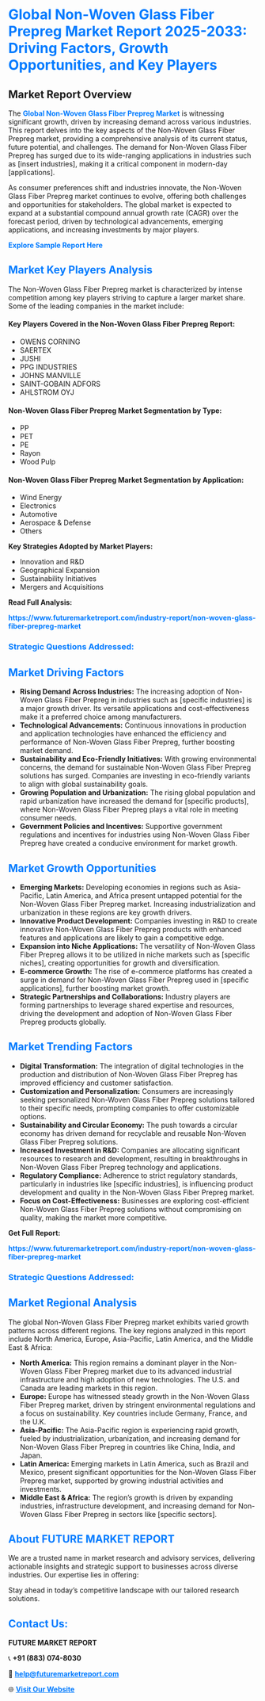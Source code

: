 <h1 style="color: #007BFF;">Global Non-Woven Glass Fiber Prepreg Market Report 2025-2033: Driving Factors, Growth Opportunities, and Key Players</h1>

<section id="overview">
<h2>Market Report Overview</h2>
<p>The <a href="https://www.futuremarketreport.com/industry-report/non-woven-glass-fiber-prepreg-market" style="color: #007BFF; text-decoration: none;"><strong>Global Non-Woven Glass Fiber Prepreg Market</strong></a> is witnessing significant growth, driven by increasing demand across various industries. This report delves into the key aspects of the Non-Woven Glass Fiber Prepreg market, providing a comprehensive analysis of its current status, future potential, and challenges. The demand for Non-Woven Glass Fiber Prepreg has surged due to its wide-ranging applications in industries such as [insert industries], making it a critical component in modern-day [applications].</p>
<p>As consumer preferences shift and industries innovate, the Non-Woven Glass Fiber Prepreg market continues to evolve, offering both challenges and opportunities for stakeholders. The global market is expected to expand at a substantial compound annual growth rate (CAGR) over the forecast period, driven by technological advancements, emerging applications, and increasing investments by major players.</p>
</section>

<section id="overview">
<p><a href="https://www.futuremarketreport.com/request-sample/reportId=50794" style="color: #007BFF; text-decoration: none;"><strong>Explore Sample Report Here</strong></a></p>
</section>

<section id="key-players">
<h2 style="color: #007BFF;">Market Key Players Analysis</h2>
<p>The Non-Woven Glass Fiber Prepreg market is characterized by intense competition among key players striving to capture a larger market share. Some of the leading companies in the market include:</p>
<h4>Key Players Covered in the Non-Woven Glass Fiber Prepreg Report:</h4>
<ul><li>OWENS CORNING</li><li>SAERTEX</li><li>JUSHI</li><li>PPG INDUSTRIES</li><li>JOHNS MANVILLE</li><li>SAINT-GOBAIN ADFORS</li><li>AHLSTROM OYJ</li></ul>
<h4>Non-Woven Glass Fiber Prepreg Market Segmentation by Type:</h4>
<ul><li>PP</li><li>PET</li><li>PE</li><li>Rayon</li><li>Wood Pulp</li></ul>

<h4>Non-Woven Glass Fiber Prepreg Market Segmentation by Application:</h4>
<ul><li>Wind Energy</li><li>Electronics</li><li>Automotive</li><li>Aerospace &amp; Defense</li><li>Others</li></ul>
<p><strong>Key Strategies Adopted by Market Players:</strong></p>
<ul>
<li>Innovation and R&D</li>
<li>Geographical Expansion</li>
<li>Sustainability Initiatives</li>
<li>Mergers and Acquisitions</li>
</ul>
</section>

<section>
<p><strong>Read Full Analysis: </strong></p><a href="https://www.futuremarketreport.com/industry-report/non-woven-glass-fiber-prepreg-market" style="color: #007BFF; text-decoration: none;"><strong>https://www.futuremarketreport.com/industry-report/non-woven-glass-fiber-prepreg-market</strong></a>
<h3 style="color: #007BFF;">Strategic Questions Addressed:</h3>
</section>

<section id="driving-factors">
<h2 style="color: #007BFF;">Market Driving Factors</h2>
<ul>
<li><strong>Rising Demand Across Industries:</strong> The increasing adoption of Non-Woven Glass Fiber Prepreg in industries such as [specific industries] is a major growth driver. Its versatile applications and cost-effectiveness make it a preferred choice among manufacturers.</li>
<li><strong>Technological Advancements:</strong> Continuous innovations in production and application technologies have enhanced the efficiency and performance of Non-Woven Glass Fiber Prepreg, further boosting market demand.</li>
<li><strong>Sustainability and Eco-Friendly Initiatives:</strong> With growing environmental concerns, the demand for sustainable Non-Woven Glass Fiber Prepreg solutions has surged. Companies are investing in eco-friendly variants to align with global sustainability goals.</li>
<li><strong>Growing Population and Urbanization:</strong> The rising global population and rapid urbanization have increased the demand for [specific products], where Non-Woven Glass Fiber Prepreg plays a vital role in meeting consumer needs.</li>
<li><strong>Government Policies and Incentives:</strong> Supportive government regulations and incentives for industries using Non-Woven Glass Fiber Prepreg have created a conducive environment for market growth.</li>
</ul>
</section>

<section id="growth-opportunities">
<h2 style="color: #007BFF;">Market Growth Opportunities</h2>
<ul>
<li><strong>Emerging Markets:</strong> Developing economies in regions such as Asia-Pacific, Latin America, and Africa present untapped potential for the Non-Woven Glass Fiber Prepreg market. Increasing industrialization and urbanization in these regions are key growth drivers.</li>
<li><strong>Innovative Product Development:</strong> Companies investing in R&D to create innovative Non-Woven Glass Fiber Prepreg products with enhanced features and applications are likely to gain a competitive edge.</li>
<li><strong>Expansion into Niche Applications:</strong> The versatility of Non-Woven Glass Fiber Prepreg allows it to be utilized in niche markets such as [specific niches], creating opportunities for growth and diversification.</li>
<li><strong>E-commerce Growth:</strong> The rise of e-commerce platforms has created a surge in demand for Non-Woven Glass Fiber Prepreg used in [specific applications], further boosting market growth.</li>
<li><strong>Strategic Partnerships and Collaborations:</strong> Industry players are forming partnerships to leverage shared expertise and resources, driving the development and adoption of Non-Woven Glass Fiber Prepreg products globally.</li>
</ul>
</section>

<section id="trending-factors">
<h2 style="color: #007BFF;">Market Trending Factors</h2>
<ul>
<li><strong>Digital Transformation:</strong> The integration of digital technologies in the production and distribution of Non-Woven Glass Fiber Prepreg has improved efficiency and customer satisfaction.</li>
<li><strong>Customization and Personalization:</strong> Consumers are increasingly seeking personalized Non-Woven Glass Fiber Prepreg solutions tailored to their specific needs, prompting companies to offer customizable options.</li>
<li><strong>Sustainability and Circular Economy:</strong> The push towards a circular economy has driven demand for recyclable and reusable Non-Woven Glass Fiber Prepreg solutions.</li>
<li><strong>Increased Investment in R&D:</strong> Companies are allocating significant resources to research and development, resulting in breakthroughs in Non-Woven Glass Fiber Prepreg technology and applications.</li>
<li><strong>Regulatory Compliance:</strong> Adherence to strict regulatory standards, particularly in industries like [specific industries], is influencing product development and quality in the Non-Woven Glass Fiber Prepreg market.</li>
<li><strong>Focus on Cost-Effectiveness:</strong> Businesses are exploring cost-efficient Non-Woven Glass Fiber Prepreg solutions without compromising on quality, making the market more competitive.</li>
</ul>
</section>

<section>
<p><strong>Get Full Report: </strong></p><a href="https://www.futuremarketreport.com/industry-report/non-woven-glass-fiber-prepreg-market" style="color: #007BFF; text-decoration: none;"><strong>https://www.futuremarketreport.com/industry-report/non-woven-glass-fiber-prepreg-market</strong></a>
<h3 style="color: #007BFF;">Strategic Questions Addressed:</h3>
</section>


<section id="regional-analysis">
<h2 style="color: #007BFF;">Market Regional Analysis</h2>
<p>The global Non-Woven Glass Fiber Prepreg market exhibits varied growth patterns across different regions. The key regions analyzed in this report include North America, Europe, Asia-Pacific, Latin America, and the Middle East & Africa:</p>
<ul>
<li><strong>North America:</strong> This region remains a dominant player in the Non-Woven Glass Fiber Prepreg market due to its advanced industrial infrastructure and high adoption of new technologies. The U.S. and Canada are leading markets in this region.</li>
<li><strong>Europe:</strong> Europe has witnessed steady growth in the Non-Woven Glass Fiber Prepreg market, driven by stringent environmental regulations and a focus on sustainability. Key countries include Germany, France, and the U.K.</li>
<li><strong>Asia-Pacific:</strong> The Asia-Pacific region is experiencing rapid growth, fueled by industrialization, urbanization, and increasing demand for Non-Woven Glass Fiber Prepreg in countries like China, India, and Japan.</li>
<li><strong>Latin America:</strong> Emerging markets in Latin America, such as Brazil and Mexico, present significant opportunities for the Non-Woven Glass Fiber Prepreg market, supported by growing industrial activities and investments.</li>
<li><strong>Middle East & Africa:</strong> The region’s growth is driven by expanding industries, infrastructure development, and increasing demand for Non-Woven Glass Fiber Prepreg in sectors like [specific sectors].</li>
</ul>
</section>

<footer>
<h2 style="color: #007BFF;">About FUTURE MARKET REPORT</h2>
<p>We are a trusted name in market research and advisory services, delivering actionable insights and strategic support to businesses across diverse industries. Our expertise lies in offering:</p>

<p>Stay ahead in today’s competitive landscape with our tailored research solutions.</p>

<h2 style="color: #007BFF;">Contact Us:</h2>
<p><strong>FUTURE MARKET REPORT</strong></p>
<p>📞 <strong>+91 (883) 074-8030</strong></p>
<p>📧 <strong><a href="mailto:help@futuremarketreport.com" style="color: #007BFF;">help@futuremarketreport.com</a></strong></p>
<p>🌐 <strong><a href="https://www.futuremarketreport.com/" style="color: #007BFF;">Visit Our Website</a></strong></p>
</footer>